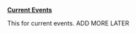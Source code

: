 **[Current Events](/current-events)**
<divider width="w-1/3" />

This for current events. ADD MORE LATER

<!-- <nuxt-link to="/current-events" class="text-primary-light dark:text-primary-dark underline hover:no-underline transition">
  View my current-events
</nxut-link> -->
